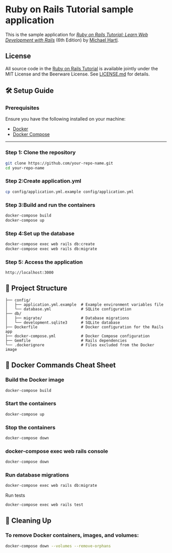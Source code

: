 # Ruby on Rails Tutorial sample application
This is the sample application for
[*Ruby on Rails Tutorial:
Learn Web Development with Rails*](https://www.railstutorial.org/)
(6th Edition)
by [Michael Hartl](https://www.michaelhartl.com/).
## License
All source code in the [Ruby on Rails Tutorial](https://www.railstutorial.org/)
is available jointly under the MIT License and the Beerware License. See
[LICENSE.md](LICENSE.md) for details.
## 🛠️ **Setup Guide**

### **Prerequisites**
Ensure you have the following installed on your machine:
- [Docker](https://docs.docker.com/get-docker/)
- [Docker Compose](https://docs.docker.com/compose/install/)

---
### Step 1: Clone the repository
```bash
git clone https://github.com/your-repo-name.git
cd your-repo-name
```
### Step 2:Create application.yml
```bash
cp config/application.yml.example config/application.yml
```
### Step 3:Build and run the containers
```bash
docker-compose build
docker-compose up
```
### Step 4:Set up the database
```bash
docker-compose exec web rails db:create
docker-compose exec web rails db:migrate
```
### Step 5: Access the application
```
http://localhost:3000
```
## 📂 Project Structure
```angular2html
├── config/
│   ├── application.yml.example  # Example environment variables file
│   └── database.yml             # SQLite configuration
├── db/
│   ├── migrate/                 # Database migrations
│   └── development.sqlite3      # SQLite database
├── Dockerfile                   # Docker configuration for the Rails app
├── docker-compose.yml           # Docker Compose configuration
├── Gemfile                      # Rails dependencies
└── .dockerignore                # Files excluded from the Docker image
```
## 🐳 Docker Commands Cheat Sheet
### Build the Docker image
```bash
docker-compose build
```
### Start the containers
```bash
docker-compose up
```
### Stop the containers
```bash
docker-compose down
```
### docker-compose exec web rails console
```bash
docker-compose down
```
### Run database migrations
```bash
docker-compose exec web rails db:migrate
```
Run tests
```bash
docker-compose exec web rails test
```
## 🧹 Cleaning Up
### To remove Docker containers, images, and volumes:
```bash
docker-compose down --volumes --remove-orphans
```
